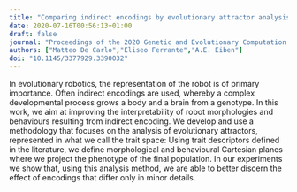 ```yaml
---
title: "Comparing indirect encodings by evolutionary attractor analysis in the trait space of modular robots"
date: 2020-07-16T00:56:13+01:00
draft: false
journal: "Proceedings of the 2020 Genetic and Evolutionary Computation Conference Companion (GECCO '20)"
authors: ["Matteo De Carlo","Eliseo Ferrante","A.E. Eiben"]
doi: "10.1145/3377929.3390032"
---
```


In evolutionary robotics, the representation of the robot is of primary importance. Often indirect encodings are used, whereby a complex developmental process grows a body and a brain from a genotype. In this work, we aim at improving the interpretability of robot morphologies and behaviours resulting from indirect encoding. We develop and use a methodology that focuses on the analysis of evolutionary attractors, represented in what we call the trait space: Using trait descriptors defined in the literature, we define morphological and behavioural Cartesian planes where we project the phenotype of the final population. In our experiments we show that, using this analysis method, we are able to better discern the effect of encodings that differ only in minor details.